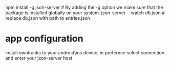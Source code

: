 npm install -g json-server # By adding the -g option we make sure that the package is installed globally on your system.
json-server --watch db.json # replace db.json with  path to entries.json

# app configuration
install owntracks to your android\ios device,
in prefernce select connection and enter your json-server host
